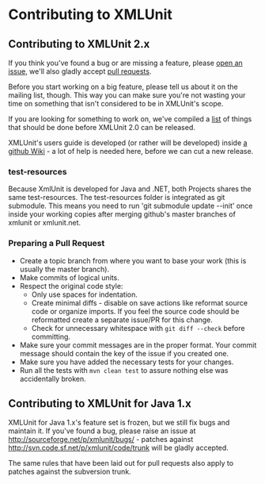 Contributing to XMLUnit
=======================

Contributing to XMLUnit 2.x
---------------------------

If you think you've found a bug or are missing a feature, please
[open an issue](https://github.com/xmlunit/xmlunit/issues), we'll also
gladly accept
[pull requests](https://github.com/xmlunit/xmlunit/pulls).

Before you start working on a big feature, please tell us about it on
the mailing list, though.  This way you can make sure you're not
wasting your time on something that isn't considered to be in
XMLUnit's scope.

If you are looking for something to work on, we've compiled a
[list](HELP_WANTED.md) of things that should be done before XMLUnit
2.0 can be released.

XMLUnit's users guide is developed (or rather will be developed)
inside [a github Wiki](https://github.com/xmlunit/user-guide/wiki) -
a lot of help is needed here, before we can cut a new release.

### test-resources

Because XmlUnit is developed for Java and .NET, both Projects shares the same test-resources.
The test-resources folder is integrated as git submodule.
This means you need to run 'git submodule update --init' once inside your
working copies after merging github's master branches of xmlunit or
xmlunit.net.

### Preparing a Pull Request

+ Create a topic branch from where you want to base your work (this is
  usually the master branch).
+ Make commits of logical units.
+ Respect the original code style:
  + Only use spaces for indentation.
  + Create minimal diffs - disable on save actions like reformat
    source code or organize imports. If you feel the source code
    should be reformatted create a separate issue/PR for this change.
  + Check for unnecessary whitespace with `git diff --check` before committing.
+ Make sure your commit messages are in the proper format. Your commit
  message should contain the key of the issue if you created one.
+ Make sure you have added the necessary tests for your changes.
+ Run all the tests with `mvn clean test` to assure nothing else was
  accidentally broken.

Contributing to XMLUnit for Java 1.x
------------------------------------

XMLUnit for Java 1.x's feature set is frozen, but we still fix bugs
and maintain it.  If you've found a bug, please raise an issue at
http://sourceforge.net/p/xmlunit/bugs/ - patches against
http://svn.code.sf.net/p/xmlunit/code/trunk will be gladly accepted.

The same rules that have been laid out for pull requests also apply to
patches against the subversion trunk.

